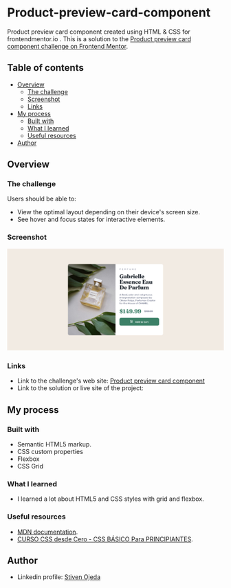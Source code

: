 # Product-preview-card-component
Product preview card component created using HTML &amp; CSS for frontendmentor.io .
This is a solution to the [Product preview card component challenge on Frontend Mentor](https://www.frontendmentor.io/challenges/product-preview-card-component-GO7UmttRfa).

## Table of contents
- [Overview](#overview)
  - [The challenge](#the-challenge)
  - [Screenshot](#screenshot)
  - [Links](#links)
- [My process](#my-process)
  - [Built with](#built-with)
  - [What I learned](#what-i-learned)
  - [Useful resources](#useful-resources)
- [Author](#author)


## Overview

### The challenge
Users should be able to:
- View the optimal layout depending on their device's screen size.
- See hover and focus states for interactive elements.

### Screenshot
![](./screenshot.png)

### Links
- Link to the challenge's web site: [Product preview card component](https://www.frontendmentor.io/challenges/product-preview-card-component-GO7UmttRfa)
- Link to the solution or live site of the project: 


## My process 

### Built with 
- Semantic HTML5 markup.
- CSS custom properties
- Flexbox
- CSS Grid

### What I learned
- I learned a lot about HTML5 and CSS styles with grid and flexbox.

### Useful resources
- [MDN documentation](https://developer.mozilla.org/en-US/docs/Web/CSS).
- [CURSO CSS desde Cero - CSS BÁSICO Para PRINCIPIANTES](https://www.youtube.com/watch?v=N8V5JhasaSE).

## Author
- Linkedin profile: [Stiven Ojeda](https://www.linkedin.com/in/stiven-ojeda-090a3924a/)
